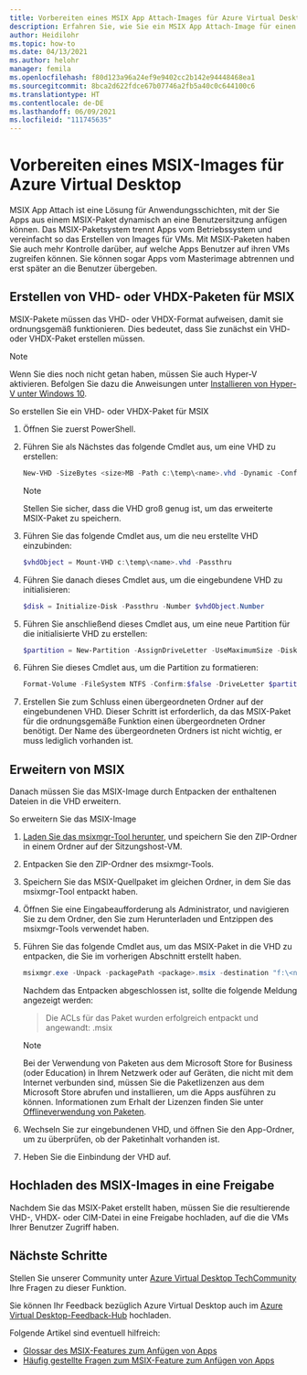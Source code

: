 ```yaml
---
title: Vorbereiten eines MSIX App Attach-Images für Azure Virtual Desktop – Azure
description: Erfahren Sie, wie Sie ein MSIX App Attach-Image für einen Azure Virtual Desktop-Hostpool erstellen.
author: Heidilohr
ms.topic: how-to
ms.date: 04/13/2021
ms.author: helohr
manager: femila
ms.openlocfilehash: f80d123a96a24ef9e9402cc2b142e94448468ea1
ms.sourcegitcommit: 8bca2d622fdce67b07746a2fb5a40c0c644100c6
ms.translationtype: HT
ms.contentlocale: de-DE
ms.lasthandoff: 06/09/2021
ms.locfileid: "111745635"
---
```

# <a name="prepare-an-msix-image-for-azure-virtual-desktop"></a>Vorbereiten eines MSIX-Images für Azure Virtual Desktop

MSIX App Attach ist eine Lösung für Anwendungsschichten, mit der Sie Apps aus einem MSIX-Paket dynamisch an eine Benutzersitzung anfügen können. Das MSIX-Paketsystem trennt Apps vom Betriebssystem und vereinfacht so das Erstellen von Images für VMs. Mit MSIX-Paketen haben Sie auch mehr Kontrolle darüber, auf welche Apps Benutzer auf ihren VMs zugreifen können. Sie können sogar Apps vom Masterimage abtrennen und erst später an die Benutzer übergeben.

## <a name="create-a-vhd-or-vhdx-package-for-msix"></a>Erstellen von VHD- oder VHDX-Paketen für MSIX

MSIX-Pakete müssen das VHD- oder VHDX-Format aufweisen, damit sie ordnungsgemäß funktionieren. Dies bedeutet, dass Sie zunächst ein VHD- oder VHDX-Paket erstellen müssen.

>[!NOTE]
>Wenn Sie dies noch nicht getan haben, müssen Sie auch Hyper-V aktivieren. Befolgen Sie dazu die Anweisungen unter [Installieren von Hyper-V unter Windows 10](/virtualization/hyper-v-on-windows/quick-start/enable-hyper-v).

So erstellen Sie ein VHD- oder VHDX-Paket für MSIX

1. Öffnen Sie zuerst PowerShell.
2. Führen Sie als Nächstes das folgende Cmdlet aus, um eine VHD zu erstellen:

    ```powershell
    New-VHD -SizeBytes <size>MB -Path c:\temp\<name>.vhd -Dynamic -Confirm:$false
    ```

    >[!NOTE]
    > Stellen Sie sicher, dass die VHD groß genug ist, um das erweiterte MSIX-Paket zu speichern.

3. Führen Sie das folgende Cmdlet aus, um die neu erstellte VHD einzubinden:

    ```powershell
    $vhdObject = Mount-VHD c:\temp\<name>.vhd -Passthru
    ```

4. Führen Sie danach dieses Cmdlet aus, um die eingebundene VHD zu initialisieren:

    ```powershell
    $disk = Initialize-Disk -Passthru -Number $vhdObject.Number
    ```

5. Führen Sie anschließend dieses Cmdlet aus, um eine neue Partition für die initialisierte VHD zu erstellen:

    ```powershell
    $partition = New-Partition -AssignDriveLetter -UseMaximumSize -DiskNumber $disk.Number
    ```

6. Führen Sie dieses Cmdlet aus, um die Partition zu formatieren:

    ```powershell
    Format-Volume -FileSystem NTFS -Confirm:$false -DriveLetter $partition.DriveLetter -Force
    ```

7. Erstellen Sie zum Schluss einen übergeordneten Ordner auf der eingebundenen VHD. Dieser Schritt ist erforderlich, da das MSIX-Paket für die ordnungsgemäße Funktion einen übergeordneten Ordner benötigt. Der Name des übergeordneten Ordners ist nicht wichtig, er muss lediglich vorhanden ist.

## <a name="expand-msix"></a>Erweitern von MSIX

Danach müssen Sie das MSIX-Image durch Entpacken der enthaltenen Dateien in die VHD erweitern.

So erweitern Sie das MSIX-Image

1. [Laden Sie das msixmgr-Tool herunter](https://aka.ms/msixmgr), und speichern Sie den ZIP-Ordner in einem Ordner auf der Sitzungshost-VM.

2. Entpacken Sie den ZIP-Ordner des msixmgr-Tools.

3. Speichern Sie das MSIX-Quellpaket im gleichen Ordner, in dem Sie das msixmgr-Tool entpackt haben.

4. Öffnen Sie eine Eingabeaufforderung als Administrator, und navigieren Sie zu dem Ordner, den Sie zum Herunterladen und Entzippen des msixmgr-Tools verwendet haben.

5. Führen Sie das folgende Cmdlet aus, um das MSIX-Paket in die VHD zu entpacken, die Sie im vorherigen Abschnitt erstellt haben.

    ```powershell
    msixmgr.exe -Unpack -packagePath <package>.msix -destination "f:\<name of folder you created earlier>" -applyacls
    ```

    Nachdem das Entpacken abgeschlossen ist, sollte die folgende Meldung angezeigt werden:

    > Die ACLs für das Paket wurden erfolgreich entpackt und angewandt: <package name>.msix

    >[!NOTE]
    > Bei der Verwendung von Paketen aus dem Microsoft Store for Business (oder Education) in Ihrem Netzwerk oder auf Geräten, die nicht mit dem Internet verbunden sind, müssen Sie die Paketlizenzen aus dem Microsoft Store abrufen und installieren, um die Apps ausführen zu können. Informationen zum Erhalt der Lizenzen finden Sie unter [Offlineverwendung von Paketen](app-attach.md#use-packages-offline).

6. Wechseln Sie zur eingebundenen VHD, und öffnen Sie den App-Ordner, um zu überprüfen, ob der Paketinhalt vorhanden ist.

7. Heben Sie die Einbindung der VHD auf.

## <a name="upload-msix-image-to-share"></a>Hochladen des MSIX-Images in eine Freigabe

Nachdem Sie das MSIX-Paket erstellt haben, müssen Sie die resultierende VHD-, VHDX- oder CIM-Datei in eine Freigabe hochladen, auf die die VMs Ihrer Benutzer Zugriff haben.

## <a name="next-steps"></a>Nächste Schritte

Stellen Sie unserer Community unter [Azure Virtual Desktop TechCommunity](https://techcommunity.microsoft.com/t5/Windows-Virtual-Desktop/bd-p/WindowsVirtualDesktop) Ihre Fragen zu dieser Funktion.

Sie können Ihr Feedback bezüglich Azure Virtual Desktop auch im [Azure Virtual Desktop-Feedback-Hub](https://support.microsoft.com/help/4021566/windows-10-send-feedback-to-microsoft-with-feedback-hub-app) hochladen.

Folgende Artikel sind eventuell hilfreich:

- [Glossar des MSIX-Features zum Anfügen von Apps](app-attach-glossary.md)
- [Häufig gestellte Fragen zum MSIX-Feature zum Anfügen von Apps](app-attach-faq.md)
